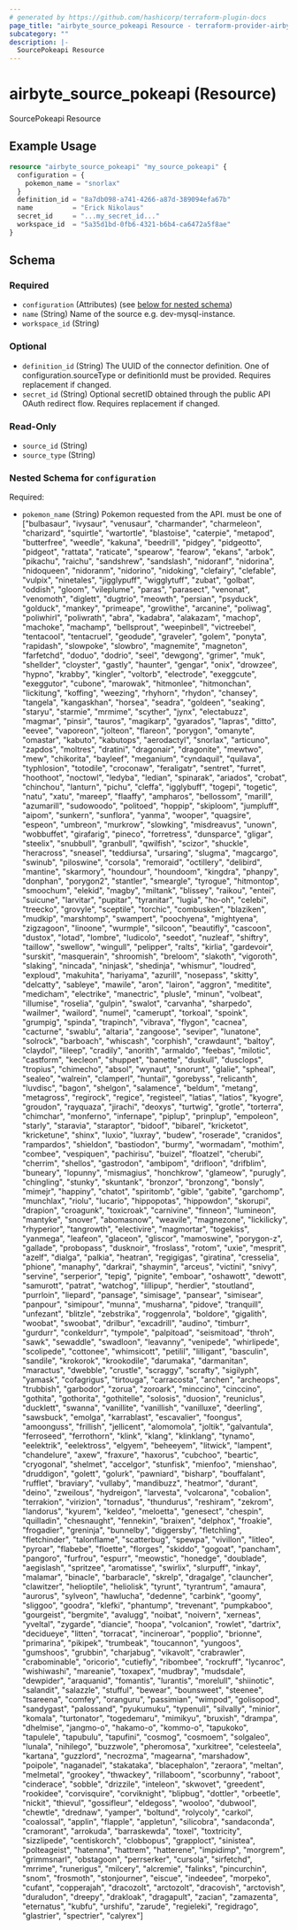 ```yaml
---
# generated by https://github.com/hashicorp/terraform-plugin-docs
page_title: "airbyte_source_pokeapi Resource - terraform-provider-airbyte"
subcategory: ""
description: |-
  SourcePokeapi Resource
---
```


# airbyte_source_pokeapi (Resource)

SourcePokeapi Resource

## Example Usage

```terraform
resource "airbyte_source_pokeapi" "my_source_pokeapi" {
  configuration = {
    pokemon_name = "snorlax"
  }
  definition_id = "8a7db098-a741-4266-a87d-389094efa67b"
  name          = "Erick Nikolaus"
  secret_id     = "...my_secret_id..."
  workspace_id  = "5a35d1bd-0fb6-4321-b6b4-ca6472a5f8ae"
}
```

<!-- schema generated by tfplugindocs -->
## Schema

### Required

- `configuration` (Attributes) (see [below for nested schema](#nestedatt--configuration))
- `name` (String) Name of the source e.g. dev-mysql-instance.
- `workspace_id` (String)

### Optional

- `definition_id` (String) The UUID of the connector definition. One of configuration.sourceType or definitionId must be provided. Requires replacement if changed.
- `secret_id` (String) Optional secretID obtained through the public API OAuth redirect flow. Requires replacement if changed.

### Read-Only

- `source_id` (String)
- `source_type` (String)

<a id="nestedatt--configuration"></a>
### Nested Schema for `configuration`

Required:

- `pokemon_name` (String) Pokemon requested from the API. must be one of ["bulbasaur", "ivysaur", "venusaur", "charmander", "charmeleon", "charizard", "squirtle", "wartortle", "blastoise", "caterpie", "metapod", "butterfree", "weedle", "kakuna", "beedrill", "pidgey", "pidgeotto", "pidgeot", "rattata", "raticate", "spearow", "fearow", "ekans", "arbok", "pikachu", "raichu", "sandshrew", "sandslash", "nidoranf", "nidorina", "nidoqueen", "nidoranm", "nidorino", "nidoking", "clefairy", "clefable", "vulpix", "ninetales", "jigglypuff", "wigglytuff", "zubat", "golbat", "oddish", "gloom", "vileplume", "paras", "parasect", "venonat", "venomoth", "diglett", "dugtrio", "meowth", "persian", "psyduck", "golduck", "mankey", "primeape", "growlithe", "arcanine", "poliwag", "poliwhirl", "poliwrath", "abra", "kadabra", "alakazam", "machop", "machoke", "machamp", "bellsprout", "weepinbell", "victreebel", "tentacool", "tentacruel", "geodude", "graveler", "golem", "ponyta", "rapidash", "slowpoke", "slowbro", "magnemite", "magneton", "farfetchd", "doduo", "dodrio", "seel", "dewgong", "grimer", "muk", "shellder", "cloyster", "gastly", "haunter", "gengar", "onix", "drowzee", "hypno", "krabby", "kingler", "voltorb", "electrode", "exeggcute", "exeggutor", "cubone", "marowak", "hitmonlee", "hitmonchan", "lickitung", "koffing", "weezing", "rhyhorn", "rhydon", "chansey", "tangela", "kangaskhan", "horsea", "seadra", "goldeen", "seaking", "staryu", "starmie", "mrmime", "scyther", "jynx", "electabuzz", "magmar", "pinsir", "tauros", "magikarp", "gyarados", "lapras", "ditto", "eevee", "vaporeon", "jolteon", "flareon", "porygon", "omanyte", "omastar", "kabuto", "kabutops", "aerodactyl", "snorlax", "articuno", "zapdos", "moltres", "dratini", "dragonair", "dragonite", "mewtwo", "mew", "chikorita", "bayleef", "meganium", "cyndaquil", "quilava", "typhlosion", "totodile", "croconaw", "feraligatr", "sentret", "furret", "hoothoot", "noctowl", "ledyba", "ledian", "spinarak", "ariados", "crobat", "chinchou", "lanturn", "pichu", "cleffa", "igglybuff", "togepi", "togetic", "natu", "xatu", "mareep", "flaaffy", "ampharos", "bellossom", "marill", "azumarill", "sudowoodo", "politoed", "hoppip", "skiploom", "jumpluff", "aipom", "sunkern", "sunflora", "yanma", "wooper", "quagsire", "espeon", "umbreon", "murkrow", "slowking", "misdreavus", "unown", "wobbuffet", "girafarig", "pineco", "forretress", "dunsparce", "gligar", "steelix", "snubbull", "granbull", "qwilfish", "scizor", "shuckle", "heracross", "sneasel", "teddiursa", "ursaring", "slugma", "magcargo", "swinub", "piloswine", "corsola", "remoraid", "octillery", "delibird", "mantine", "skarmory", "houndour", "houndoom", "kingdra", "phanpy", "donphan", "porygon2", "stantler", "smeargle", "tyrogue", "hitmontop", "smoochum", "elekid", "magby", "miltank", "blissey", "raikou", "entei", "suicune", "larvitar", "pupitar", "tyranitar", "lugia", "ho-oh", "celebi", "treecko", "grovyle", "sceptile", "torchic", "combusken", "blaziken", "mudkip", "marshtomp", "swampert", "poochyena", "mightyena", "zigzagoon", "linoone", "wurmple", "silcoon", "beautifly", "cascoon", "dustox", "lotad", "lombre", "ludicolo", "seedot", "nuzleaf", "shiftry", "taillow", "swellow", "wingull", "pelipper", "ralts", "kirlia", "gardevoir", "surskit", "masquerain", "shroomish", "breloom", "slakoth", "vigoroth", "slaking", "nincada", "ninjask", "shedinja", "whismur", "loudred", "exploud", "makuhita", "hariyama", "azurill", "nosepass", "skitty", "delcatty", "sableye", "mawile", "aron", "lairon", "aggron", "meditite", "medicham", "electrike", "manectric", "plusle", "minun", "volbeat", "illumise", "roselia", "gulpin", "swalot", "carvanha", "sharpedo", "wailmer", "wailord", "numel", "camerupt", "torkoal", "spoink", "grumpig", "spinda", "trapinch", "vibrava", "flygon", "cacnea", "cacturne", "swablu", "altaria", "zangoose", "seviper", "lunatone", "solrock", "barboach", "whiscash", "corphish", "crawdaunt", "baltoy", "claydol", "lileep", "cradily", "anorith", "armaldo", "feebas", "milotic", "castform", "kecleon", "shuppet", "banette", "duskull", "dusclops", "tropius", "chimecho", "absol", "wynaut", "snorunt", "glalie", "spheal", "sealeo", "walrein", "clamperl", "huntail", "gorebyss", "relicanth", "luvdisc", "bagon", "shelgon", "salamence", "beldum", "metang", "metagross", "regirock", "regice", "registeel", "latias", "latios", "kyogre", "groudon", "rayquaza", "jirachi", "deoxys", "turtwig", "grotle", "torterra", "chimchar", "monferno", "infernape", "piplup", "prinplup", "empoleon", "starly", "staravia", "staraptor", "bidoof", "bibarel", "kricketot", "kricketune", "shinx", "luxio", "luxray", "budew", "roserade", "cranidos", "rampardos", "shieldon", "bastiodon", "burmy", "wormadam", "mothim", "combee", "vespiquen", "pachirisu", "buizel", "floatzel", "cherubi", "cherrim", "shellos", "gastrodon", "ambipom", "drifloon", "drifblim", "buneary", "lopunny", "mismagius", "honchkrow", "glameow", "purugly", "chingling", "stunky", "skuntank", "bronzor", "bronzong", "bonsly", "mimejr", "happiny", "chatot", "spiritomb", "gible", "gabite", "garchomp", "munchlax", "riolu", "lucario", "hippopotas", "hippowdon", "skorupi", "drapion", "croagunk", "toxicroak", "carnivine", "finneon", "lumineon", "mantyke", "snover", "abomasnow", "weavile", "magnezone", "lickilicky", "rhyperior", "tangrowth", "electivire", "magmortar", "togekiss", "yanmega", "leafeon", "glaceon", "gliscor", "mamoswine", "porygon-z", "gallade", "probopass", "dusknoir", "froslass", "rotom", "uxie", "mesprit", "azelf", "dialga", "palkia", "heatran", "regigigas", "giratina", "cresselia", "phione", "manaphy", "darkrai", "shaymin", "arceus", "victini", "snivy", "servine", "serperior", "tepig", "pignite", "emboar", "oshawott", "dewott", "samurott", "patrat", "watchog", "lillipup", "herdier", "stoutland", "purrloin", "liepard", "pansage", "simisage", "pansear", "simisear", "panpour", "simipour", "munna", "musharna", "pidove", "tranquill", "unfezant", "blitzle", "zebstrika", "roggenrola", "boldore", "gigalith", "woobat", "swoobat", "drilbur", "excadrill", "audino", "timburr", "gurdurr", "conkeldurr", "tympole", "palpitoad", "seismitoad", "throh", "sawk", "sewaddle", "swadloon", "leavanny", "venipede", "whirlipede", "scolipede", "cottonee", "whimsicott", "petilil", "lilligant", "basculin", "sandile", "krokorok", "krookodile", "darumaka", "darmanitan", "maractus", "dwebble", "crustle", "scraggy", "scrafty", "sigilyph", "yamask", "cofagrigus", "tirtouga", "carracosta", "archen", "archeops", "trubbish", "garbodor", "zorua", "zoroark", "minccino", "cinccino", "gothita", "gothorita", "gothitelle", "solosis", "duosion", "reuniclus", "ducklett", "swanna", "vanillite", "vanillish", "vanilluxe", "deerling", "sawsbuck", "emolga", "karrablast", "escavalier", "foongus", "amoonguss", "frillish", "jellicent", "alomomola", "joltik", "galvantula", "ferroseed", "ferrothorn", "klink", "klang", "klinklang", "tynamo", "eelektrik", "eelektross", "elgyem", "beheeyem", "litwick", "lampent", "chandelure", "axew", "fraxure", "haxorus", "cubchoo", "beartic", "cryogonal", "shelmet", "accelgor", "stunfisk", "mienfoo", "mienshao", "druddigon", "golett", "golurk", "pawniard", "bisharp", "bouffalant", "rufflet", "braviary", "vullaby", "mandibuzz", "heatmor", "durant", "deino", "zweilous", "hydreigon", "larvesta", "volcarona", "cobalion", "terrakion", "virizion", "tornadus", "thundurus", "reshiram", "zekrom", "landorus", "kyurem", "keldeo", "meloetta", "genesect", "chespin", "quilladin", "chesnaught", "fennekin", "braixen", "delphox", "froakie", "frogadier", "greninja", "bunnelby", "diggersby", "fletchling", "fletchinder", "talonflame", "scatterbug", "spewpa", "vivillon", "litleo", "pyroar", "flabebe", "floette", "florges", "skiddo", "gogoat", "pancham", "pangoro", "furfrou", "espurr", "meowstic", "honedge", "doublade", "aegislash", "spritzee", "aromatisse", "swirlix", "slurpuff", "inkay", "malamar", "binacle", "barbaracle", "skrelp", "dragalge", "clauncher", "clawitzer", "helioptile", "heliolisk", "tyrunt", "tyrantrum", "amaura", "aurorus", "sylveon", "hawlucha", "dedenne", "carbink", "goomy", "sliggoo", "goodra", "klefki", "phantump", "trevenant", "pumpkaboo", "gourgeist", "bergmite", "avalugg", "noibat", "noivern", "xerneas", "yveltal", "zygarde", "diancie", "hoopa", "volcanion", "rowlet", "dartrix", "decidueye", "litten", "torracat", "incineroar", "popplio", "brionne", "primarina", "pikipek", "trumbeak", "toucannon", "yungoos", "gumshoos", "grubbin", "charjabug", "vikavolt", "crabrawler", "crabominable", "oricorio", "cutiefly", "ribombee", "rockruff", "lycanroc", "wishiwashi", "mareanie", "toxapex", "mudbray", "mudsdale", "dewpider", "araquanid", "fomantis", "lurantis", "morelull", "shiinotic", "salandit", "salazzle", "stufful", "bewear", "bounsweet", "steenee", "tsareena", "comfey", "oranguru", "passimian", "wimpod", "golisopod", "sandygast", "palossand", "pyukumuku", "typenull", "silvally", "minior", "komala", "turtonator", "togedemaru", "mimikyu", "bruxish", "drampa", "dhelmise", "jangmo-o", "hakamo-o", "kommo-o", "tapukoko", "tapulele", "tapubulu", "tapufini", "cosmog", "cosmoem", "solgaleo", "lunala", "nihilego", "buzzwole", "pheromosa", "xurkitree", "celesteela", "kartana", "guzzlord", "necrozma", "magearna", "marshadow", "poipole", "naganadel", "stakataka", "blacephalon", "zeraora", "meltan", "melmetal", "grookey", "thwackey", "rillaboom", "scorbunny", "raboot", "cinderace", "sobble", "drizzile", "inteleon", "skwovet", "greedent", "rookidee", "corvisquire", "corviknight", "blipbug", "dottler", "orbeetle", "nickit", "thievul", "gossifleur", "eldegoss", "wooloo", "dubwool", "chewtle", "drednaw", "yamper", "boltund", "rolycoly", "carkol", "coalossal", "applin", "flapple", "appletun", "silicobra", "sandaconda", "cramorant", "arrokuda", "barraskewda", "toxel", "toxtricity", "sizzlipede", "centiskorch", "clobbopus", "grapploct", "sinistea", "polteageist", "hatenna", "hattrem", "hatterene", "impidimp", "morgrem", "grimmsnarl", "obstagoon", "perrserker", "cursola", "sirfetchd", "mrrime", "runerigus", "milcery", "alcremie", "falinks", "pincurchin", "snom", "frosmoth", "stonjourner", "eiscue", "indeedee", "morpeko", "cufant", "copperajah", "dracozolt", "arctozolt", "dracovish", "arctovish", "duraludon", "dreepy", "drakloak", "dragapult", "zacian", "zamazenta", "eternatus", "kubfu", "urshifu", "zarude", "regieleki", "regidrago", "glastrier", "spectrier", "calyrex"]


